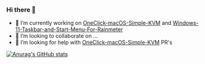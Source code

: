 ### Hi there 👋

- 🔭 I’m currently working on [OneClick-macOS-Simple-KVM](https://github.com/notAperson535/OneClick-macOS-Simple-KVM) and [Windows-11-Taskbar-and-Start-Menu-For-Rainmeter](https://github.com/notAperson535/Windows-11-Taskbar-and-Start-Menu-For-Rainmeter)
- 👯 I’m looking to collaborate on ...
- 🤔 I’m looking for help with [OneClick-macOS-Simple-KVM](https://github.com/notAperson535/OneClick-macOS-Simple-KVM) PR's

[![Anurag's GitHub stats](https://github-readme-stats.vercel.app/api?username=notAperson535&bg_color=45,0000ff,0000CD&text_color=FFFFFF&title_color=FFFFFF)](https://github.com/anuraghazra/github-readme-stats)
